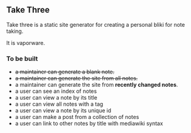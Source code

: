 ## Take Three

Take three is a static site generator for creating a personal bliki for note taking.

It is vaporware.

### To be built

- ~~a maintainer can generate a blank note.~~
- ~~a maintainer can generate the site from all notes.~~
- a maintainer can generate the site from **recently changed notes**.
- a user can see an index of notes
- a user can view a note by its title
- a user can view all notes with a tag
- a user can view a note by its unique id
- a user can make a post from a collection of notes
- a user can link to other notes by title with mediawiki syntax
